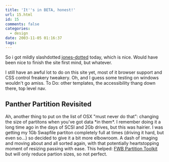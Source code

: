 ```yaml
---
title: 'It''s in BETA, honest!'
url: 15.html
id: 15
comments: false
categories:
  - design
date: 2003-11-05 01:16:37
tags:
---
```


So i got mildly slashdotted [jones-dotted](http://www.blackbeltjones.com/work) today, which is nice. Would have been nice to finish the site first mind, but whatever. 

I still have an awful lot to do on this site yet, most of it browser support and CSS control freakery tweakery. Oh, and I guess some testing on windows wouldn't go amiss. To Do: other templates, the accessibility thang down there, top level nav.

Panther Partition Revisited
---------------------------

Ah, another thing to put on the list of OSX "must never do that": changing the size of partitons when you've got data \*in them\*. I remember doing it a long time ago in the days of SCSI and 2Gb drives, but this was hairier. I was getting my 1Gb Swapfile partiton completely full at times (driving it hard, but even so...) so decided to give it a bit more elbowroom. A dash of imaging and moving about and all sorted again, with that potentially heartstopping moment of resizing passing with ease. This helped: [FWB Partition Toolkit](http://www.fwb.com/html/partition_toolkit.html) but will only reduce partion sizes, so not perfect.